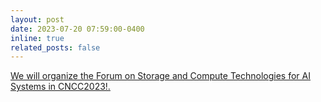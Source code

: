 ```yaml
---
layout: post
date: 2023-07-20 07:59:00-0400
inline: true
related_posts: false
---
```

<a
href="https://mp.weixin.qq.com/s/uBlCIgsb18lI898KLdfGxA">We
will organize the Forum on Storage and Compute Technologies
for AI Systems in CNCC2023!.</a>